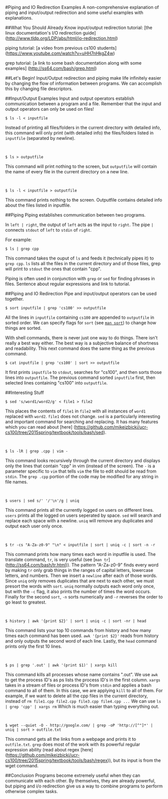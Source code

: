 #Piping and IO Redirection Examples
A non-comprehensive explanation of piping and input/output redirection and some useful examples with explanations.

##What You Should Already Know
input/output redirection tutorial: [the linux documentation's I/O redirection guide] (http://www.tldp.org/LDP/abs/html/io-redirection.html) 

piping tutorial: [a video from previous cs100 students] (https://www.youtube.com/watch?v=uHH7nHkgZ4w)

grep tutorial: [a link to some bash documentation along with some examples] (http://ss64.com/bash/grep.html)

##Let's Begin!
Input/Output redirection and piping make life infinitely easier by changing the flow of information between programs.
We can accomplish this by changing file descriptors.

##Input/Output Examples
Input and output operators establish communication between a program and a file.
Remember that the input and output operators can only be used on files!
```
$ ls -l < inputfile
```
Instead of printing all files/folders in the current directory with detailed info, this command will only print (with detailed info) the files/folders listed in `inputfile` (separated by newline).

&nbsp;

```
$ ls > outputfile
```
This command will print nothing to the screen, but `outputfile` will contain the name of every file in the current directory on a new line.
 
&nbsp;

```
$ ls -l < inputfile > outputfile
```
This command prints nothing to the screen.
Outputfile contains detailed info about the files listed in inputfile.



##Piping
Piping establishes communication between two programs.

In `left | right`, the output of `left` acts as the input to `right`.
The pipe `|` connects `stdout` of `left` to `stdin` of `right`.

For example:
```
$ ls | grep cpp
```
This command takes the ouput of `ls` and feeds it (technically pipes it) to `grep cpp`.
`ls` lists all the files in the current directory and of those files, grep will print to `stdout` the ones that contain "cpp".

Piping is often used in conjunction with `grep` or `sed` for finding phrases in files.
Sentence about regular expressions and link to tutorial.

##Piping and IO Redirection
Pipe and input/output operators can be used together.

```
$ sort inputfile | grep 'cs100' >> outputfile
```
All the lines in `inputfile` containing `cs100` are appended to `outputfile` in sorted order.
We can specify flags for `sort` (see [`man sort`](http://ss64.com/bash/sort.html)) to change how things are sorted.

With shell commands, there is never just one way to do things.
There isn't really a best way either.
The best way is a subjective balance of shortness and readability.
This next command does the same thing as the previous command.
```
$ cat inputfile | grep 'cs100' | sort >> outputfile
```
It first prints `inputfile` to `stdout`, searches for "cs100", and then sorts those lines into `outputfile`.
The previous command sorted `inputfile` first, then selected lines containing "cs100" into `outputfile`.


##Interesting Stuff
```
$ sed 's/word1/word2/g' < file1 > file2
```
This places the contents of `file1` in `file2` with all instances of `word1` replaced with `word2`.
`file1` does not change.
`sed` is a particularly interesting and important command for searching and replacing.
It has many features which you can read about [here] (https://github.com/mikeizbicki/ucr-cs100/tree/2015spring/textbook/tools/bash/sed).  

&nbsp;

```
$ ls -lR | grep .cpp | vim -
```
This command looks recursively through the current directory and displays only the lines that contain "cpp" in vim (instead of the screen).
The `-` is a parameter specific to `vim` that tells `vim` the file to edit should be read from `stdin`.
The `grep .cpp` portion of the code may be modified for any string in file names.  

&nbsp;

```
$ users | sed s/' '/'\n'/g | uniq 
```
This command prints all the currently logged on users on different lines.
`users` prints all the logged on users seperated by space.
`sed` will search and replace each space with a newline.
`uniq` will remove any duplicates and output each user only once.
 
&nbsp;

```
$ tr -cs "A-Za-z0-9" "\n" < inputfile | sort | uniq -c | sort -n -r
```
This command prints how many times each word in inputfile is used.
The translate command, `tr`, is very useful (see [`man tr`] (http://ss64.com/bash/tr.html)).
The pattern "A-Za-z0-9" finds every word by making `tr` only grab things in the ranges of capital letters, lowercase letters, and numbers.
Then we insert a `newline` after each of those words.
Since `uniq` only removes duplicates that are next to each other, we must presort the words with `sort`.
`uniq` normally outputs each word only once, but with the `-c` flag, it also prints the number of times the word occurs.
Finally for the second `sort`, `-n` sorts numerically and `-r` reverses the order to go least to greatest.
  
&nbsp;

```
$ history | awk '{print $2}' | sort | uniq -c | sort -nr | head
```
This command lists your top 10 commands from history and how many times each command has been used.
`awk '{print $2}'` reads from history and only outputs the second word of each line.
Lastly, the `head` command prints only the first 10 lines.

&nbsp;

```
$ ps | grep '.out' | awk '(print $1)' | xargs kill
```

This command kills all processes whose name contains ".out".
We use `awk` to get the process ID's as ps lists the process ID's in the first column.
`xargs` takes in a stream of files or process ID's from `stdin` and applies a bash command to all of them.
In this case, we are applying `kill` to all of them.
For example, if we want to delete all the cpp files in the current directory, instead of
`rm file1.cpp file2.cpp file3.cpp file4.cpp ...`
We can use `ls | grep 'cpp' | xargs rm`
Which is much easier than typing everything out.
 
&nbsp;

```
$ wget --quiet -O - http://google.com/ | grep -oP 'http://[^"]*' | uniq | sort > outfile.txt
```
This command gets all the links from a webpage and prints it to `outfile.txt`. 
`grep` does most of the work with its powerful regular expression ability (read about regex [here] (https://github.com/mikeizbicki/ucr-cs100/tree/2015spring/textbook/tools/bash/regex)), but its input is from the wget command. 


##Conclusion
Programs become extremely useful when they can communicate with each other.
By themselves, they are already powerful, but piping and i/o redirection give us a way to combine programs to perform otherwise complex tasks.
